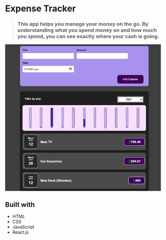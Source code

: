 # Expense Tracker 

> ### This app helps you manage your money on the go. By understanding what you spend money on and how much you spend, you can see exactly where your cash is going.


![preview img](Preview.PNG)


## Built with

- HTML
- CSS
- JavaScript
- React.js

<!-- ## Live Demo

[Live Demo Link]() -->
